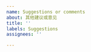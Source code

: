 ```yaml
---
name: Suggestions or comments
about: 其他建议或意见
title: ''
labels: Suggestions
assignees: ''

---
```



<!-- 
👆 👆 👆 请在上面描述您的建议或意见，并且不要删除这段内容。
👆 👆 👆 Please describe your suggestions or comments above and do not delete this content.
------------------------------------------
使用问题，请参考帮助：

https://github.com/ronggang/PT-Plugin-Plus/wiki
 -->
